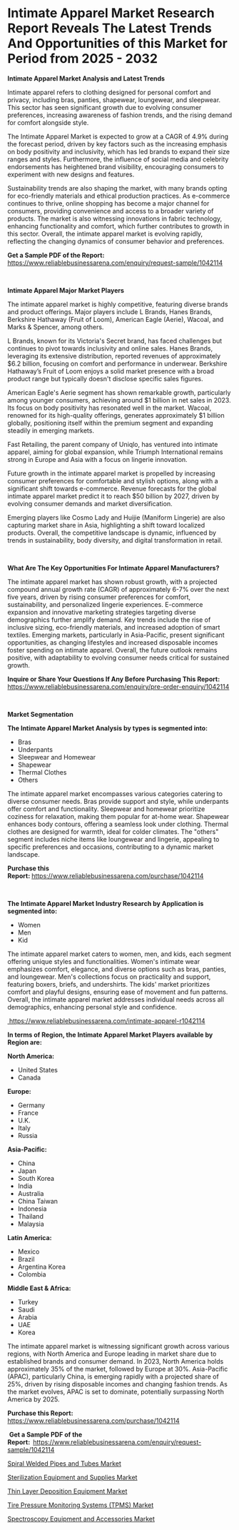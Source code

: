 <p><h1>Intimate Apparel Market Research Report Reveals The Latest Trends And Opportunities of this Market for Period from 2025 - 2032</h1></p><p><strong>Intimate Apparel Market Analysis and Latest Trends</strong></p>
<p><p>Intimate apparel refers to clothing designed for personal comfort and privacy, including bras, panties, shapewear, loungewear, and sleepwear. This sector has seen significant growth due to evolving consumer preferences, increasing awareness of fashion trends, and the rising demand for comfort alongside style. </p><p>The Intimate Apparel Market is expected to grow at a CAGR of 4.9% during the forecast period, driven by key factors such as the increasing emphasis on body positivity and inclusivity, which has led brands to expand their size ranges and styles. Furthermore, the influence of social media and celebrity endorsements has heightened brand visibility, encouraging consumers to experiment with new designs and features. </p><p>Sustainability trends are also shaping the market, with many brands opting for eco-friendly materials and ethical production practices. As e-commerce continues to thrive, online shopping has become a major channel for consumers, providing convenience and access to a broader variety of products. The market is also witnessing innovations in fabric technology, enhancing functionality and comfort, which further contributes to growth in this sector. Overall, the intimate apparel market is evolving rapidly, reflecting the changing dynamics of consumer behavior and preferences.</p></p>
<p><strong>Get a Sample PDF of the Report:&nbsp;</strong> <a href="https://www.reliablebusinessarena.com/enquiry/request-sample/1042114?utm_campaign=2198&utm_medium=2&utm_source=Github&utm_content=ia&utm_term=28022025&utm_id=intimate-apparel">https://www.reliablebusinessarena.com/enquiry/request-sample/1042114</a></p>
<p>&nbsp;</p>
<p><strong>Intimate Apparel Major Market Players</strong></p>
<p><p>The intimate apparel market is highly competitive, featuring diverse brands and product offerings. Major players include L Brands, Hanes Brands, Berkshire Hathaway (Fruit of Loom), American Eagle (Aerie), Wacoal, and Marks & Spencer, among others. </p><p>L Brands, known for its Victoria's Secret brand, has faced challenges but continues to pivot towards inclusivity and online sales. Hanes Brands, leveraging its extensive distribution, reported revenues of approximately $6.2 billion, focusing on comfort and performance in underwear. Berkshire Hathaway’s Fruit of Loom enjoys a solid market presence with a broad product range but typically doesn't disclose specific sales figures.</p><p>American Eagle's Aerie segment has shown remarkable growth, particularly among younger consumers, achieving around $1 billion in net sales in 2023. Its focus on body positivity has resonated well in the market. Wacoal, renowned for its high-quality offerings, generates approximately $1 billion globally, positioning itself within the premium segment and expanding steadily in emerging markets.</p><p>Fast Retailing, the parent company of Uniqlo, has ventured into intimate apparel, aiming for global expansion, while Triumph International remains strong in Europe and Asia with a focus on lingerie innovation.</p><p>Future growth in the intimate apparel market is propelled by increasing consumer preferences for comfortable and stylish options, along with a significant shift towards e-commerce. Revenue forecasts for the global intimate apparel market predict it to reach $50 billion by 2027, driven by evolving consumer demands and market diversification.</p><p>Emerging players like Cosmo Lady and Huijie (Maniform Lingerie) are also capturing market share in Asia, highlighting a shift toward localized products. Overall, the competitive landscape is dynamic, influenced by trends in sustainability, body diversity, and digital transformation in retail.</p></p>
<p>&nbsp;</p>
<p><strong>What Are The Key Opportunities For Intimate Apparel Manufacturers?</strong></p>
<p><p>The intimate apparel market has shown robust growth, with a projected compound annual growth rate (CAGR) of approximately 6-7% over the next five years, driven by rising consumer preferences for comfort, sustainability, and personalized lingerie experiences. E-commerce expansion and innovative marketing strategies targeting diverse demographics further amplify demand. Key trends include the rise of inclusive sizing, eco-friendly materials, and increased adoption of smart textiles. Emerging markets, particularly in Asia-Pacific, present significant opportunities, as changing lifestyles and increased disposable incomes foster spending on intimate apparel. Overall, the future outlook remains positive, with adaptability to evolving consumer needs critical for sustained growth.</p></p>
<p><strong>Inquire or Share Your Questions If Any Before Purchasing This Report:</strong> <a href="https://www.reliablebusinessarena.com/enquiry/pre-order-enquiry/1042114?utm_campaign=2198&utm_medium=2&utm_source=Github&utm_content=ia&utm_term=28022025&utm_id=intimate-apparel">https://www.reliablebusinessarena.com/enquiry/pre-order-enquiry/1042114</a></p>
<p>&nbsp;</p>
<p><strong>Market Segmentation</strong></p>
<p><strong>The Intimate Apparel Market Analysis by types is segmented into:</strong></p>
<p><ul><li>Bras</li><li>Underpants</li><li>Sleepwear and Homewear</li><li>Shapewear</li><li>Thermal Clothes</li><li>Others</li></ul></p>
<p><p>The intimate apparel market encompasses various categories catering to diverse consumer needs. Bras provide support and style, while underpants offer comfort and functionality. Sleepwear and homewear prioritize coziness for relaxation, making them popular for at-home wear. Shapewear enhances body contours, offering a seamless look under clothing. Thermal clothes are designed for warmth, ideal for colder climates. The "others" segment includes niche items like loungewear and lingerie, appealing to specific preferences and occasions, contributing to a dynamic market landscape.</p></p>
<p><strong>Purchase this Report:&nbsp;</strong><a href="https://www.reliablebusinessarena.com/purchase/1042114?utm_campaign=2198&utm_medium=2&utm_source=Github&utm_content=ia&utm_term=28022025&utm_id=intimate-apparel">https://www.reliablebusinessarena.com/purchase/1042114</a></p>
<p>&nbsp;</p>
<p><strong>The Intimate Apparel Market Industry Research by Application is segmented into:</strong></p>
<p><ul><li>Women</li><li>Men</li><li>Kid</li></ul></p>
<p><p>The intimate apparel market caters to women, men, and kids, each segment offering unique styles and functionalities. Women's intimate wear emphasizes comfort, elegance, and diverse options such as bras, panties, and loungewear. Men's collections focus on practicality and support, featuring boxers, briefs, and undershirts. The kids' market prioritizes comfort and playful designs, ensuring ease of movement and fun patterns. Overall, the intimate apparel market addresses individual needs across all demographics, enhancing personal style and confidence.</p></p>
<p><a href="https://www.reliablebusinessarena.com/intimate-apparel-r1042114?utm_campaign=2198&utm_medium=2&utm_source=Github&utm_content=ia&utm_term=28022025&utm_id=intimate-apparel">&nbsp;https://www.reliablebusinessarena.com/intimate-apparel-r1042114</a></p>
<p><strong>In terms of Region, the Intimate Apparel Market Players available by Region are:</strong></p>
<p>
    <p> <strong> North America: </strong>
        <ul>
            <li>United States</li>
            <li>Canada</li>
        </ul>
        </p> 
    <p> <strong> Europe: </strong>
        <ul>
            <li>Germany</li>
            <li>France</li>
            <li>U.K.</li>
            <li>Italy</li>
            <li>Russia</li>
        </ul>
        </p> 
    <p> <strong> Asia-Pacific: </strong>
        <ul>
            <li>China</li>
            <li>Japan</li>
            <li>South Korea</li>
            <li>India</li>
            <li>Australia</li>
            <li>China Taiwan</li>
            <li>Indonesia</li>
            <li>Thailand</li>
            <li>Malaysia</li>
        </ul>
        </p> 
    <p> <strong> Latin America: </strong>
        <ul>
            <li>Mexico</li>
            <li>Brazil</li>
            <li>Argentina Korea</li>
            <li>Colombia</li>
        </ul>
        </p> 
    <p> <strong> Middle East & Africa: </strong>
        <ul>
            <li>Turkey</li>
            <li>Saudi</li>
            <li>Arabia</li>
            <li>UAE</li>
            <li>Korea</li>
        </ul>
    </p>
    </p>
<p><p>The intimate apparel market is witnessing significant growth across various regions, with North America and Europe leading in market share due to established brands and consumer demand. In 2023, North America holds approximately 35% of the market, followed by Europe at 30%. Asia-Pacific (APAC), particularly China, is emerging rapidly with a projected share of 25%, driven by rising disposable incomes and changing fashion trends. As the market evolves, APAC is set to dominate, potentially surpassing North America by 2025.</p></p>
<p><strong>Purchase this Report: </strong><a href="https://www.reliablebusinessarena.com/purchase/1042114?utm_campaign=2198&utm_medium=2&utm_source=Github&utm_content=ia&utm_term=28022025&utm_id=intimate-apparel">https://www.reliablebusinessarena.com/purchase/1042114</a></p>
<p>&nbsp;<strong>Get a Sample PDF of the Report:&nbsp;&nbsp;</strong><a href="https://www.reliablebusinessarena.com/enquiry/request-sample/1042114?utm_campaign=2198&utm_medium=2&utm_source=Github&utm_content=ia&utm_term=28022025&utm_id=intimate-apparel">https://www.reliablebusinessarena.com/enquiry/request-sample/1042114</a></p>
<p><strong></strong></p>
<p><p><a href="https://github.com/salodipura00/Market-Research-Report-List-1/blob/main/spiral-welded-pipes-and-tubes-market.md?utm_campaign=2198&utm_medium=2&utm_source=Github&utm_content=ia&utm_term=28022025&utm_id=intimate-apparel">Spiral Welded Pipes and Tubes Market</a></p><p><a href="https://github.com/supicweg/Market-Research-Report-List-1/blob/main/sterilization-equipment-and-supplies-market.md?utm_campaign=2198&utm_medium=2&utm_source=Github&utm_content=ia&utm_term=28022025&utm_id=intimate-apparel">Sterilization Equipment and Supplies Market</a></p><p><a href="https://github.com/saeiddaemo/Market-Research-Report-List-1/blob/main/thin-layer-deposition-equipment-market.md?utm_campaign=2198&utm_medium=2&utm_source=Github&utm_content=ia&utm_term=28022025&utm_id=intimate-apparel">Thin Layer Deposition Equipment Market</a></p><p><a href="https://github.com/shopovdjondo/Market-Research-Report-List-1/blob/main/tire-pressure-monitoring-systems-tpms-market.md?utm_campaign=2198&utm_medium=2&utm_source=Github&utm_content=ia&utm_term=28022025&utm_id=intimate-apparel">Tire Pressure Monitoring Systems (TPMS) Market</a></p><p><a href="https://github.com/viipposahko25/Market-Research-Report-List-1/blob/main/spectroscopy-equipment-and-accessories-market.md?utm_campaign=2198&utm_medium=2&utm_source=Github&utm_content=ia&utm_term=28022025&utm_id=intimate-apparel">Spectroscopy Equipment and Accessories Market</a></p></p>